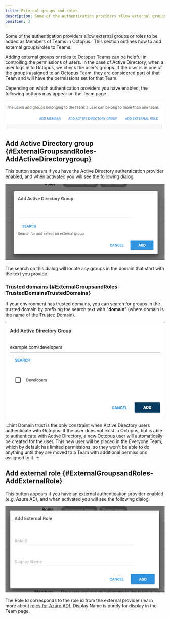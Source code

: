 ```yaml
---
title: External groups and roles
description: Some of the authentication providers allow external groups or roles to be added as Members of Teams in Octopus.
position: 3
---
```


Some of the authentication providers allow external groups or roles to be added as Members of Teams in Octopus.  This section outlines how to add external groups/roles to Teams.

Adding external groups or roles to Octopus Teams can be helpful in controlling the permissions of users. In the case of Active Directory, when a user logs in to Octopus, we check the user's groups. If the user is in one of the groups assigned to an Octopus Team, they are considered part of that Team and will have the permissions set for that Team.

Depending on which authentication providers you have enabled, the following buttons may appear on the Team page.

![](images/members-buttons.png "width=694")

## Add Active Directory group {#ExternalGroupsandRoles-AddActiveDirectorygroup}

This button appears if you have the Active Directory authentication provider enabled, and when activated you will see the following dialog

![](images/add-ad-group.png "width=500")

The search on this dialog will locate any groups in the domain that start with the text you provide.

### Trusted domains {#ExternalGroupsandRoles-TrustedDomainsTrustedDomains}

If your environment has trusted domains, you can search for groups in the trusted domain by prefixing the search text with "**domain**" (where domain is the name of the Trusted Domain).

![](images/add-ad-group-trusted-domains.png "width=500")

:::hint
Domain trust is the only constraint when Active Directory users authenticate with Octopus. If the user does not exist in Octopus, but is able to authenticate with Active Directory, a new Octopus user will automatically be created for the user. This new user will be placed in the Everyone Team, which by default has limited permissions, so they won't be able to do anything until they are moved to a Team with additional permissions assigned to it.
:::

## Add external role {#ExternalGroupsandRoles-AddExternalRole}

This button appears if you have an external authentication provider enabled (e.g. Azure AD), and when activated you will see the following dialog

![](images/add-external-role.png "width=500")

The Role Id corresponds to the role id from the external provider (learn more about [roles for Azure AD](/docs/security/authentication/azure-ad-authentication.md)), Display Name is purely for display in the Team page.
